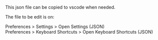 This json file can be copied to vscode when needed.

The file to be edit is on:

Preferences > Settings > Open Settings (JSON)  
Preferences > Keyboard Shortcuts > Open Keyboard Shortcuts (JSON)  
